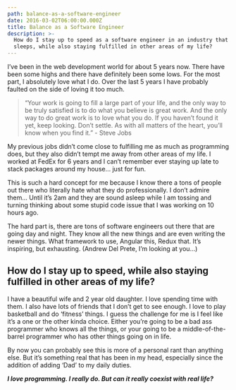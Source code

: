 ```yaml
---
path: balance-as-a-software-engineer
date: 2016-03-02T06:00:00.000Z
title: Balance as a Software Engineer
description: >-
  How do I stay up to speed as a software engineer in an industry that never
  sleeps, while also staying fulfilled in other areas of my life?
---
```

I’ve been in the web development world for about 5 years now. There have been some highs and there have definitely been some lows. For the most part, I absolutely love what I do. Over the last 5 years I have probably faulted on the side of loving it too much.

> “Your work is going to fill a large part of your life, and the only way to be truly satisfied is to do what you believe is great work. And the only way to do great work is to love what you do. If you haven’t found it yet, keep looking. Don’t settle. As with all matters of the heart, you’ll know when you find it.” - Steve Jobs

My previous jobs didn’t come close to fulfilling me as much as programming does, but they also didn’t tempt me away from other areas of my life. I worked at FedEx for 6 years and I can’t remember ever staying up late to stack packages around my house… just for fun.

This is such a hard concept for me because I know there a tons of people out there who literally hate what they do professionally. I don’t admire them… Until it’s 2am and they are sound asleep while I am tossing and turning thinking about some stupid code issue that I was working on 10 hours ago.

The hard part is, there are tons of software engineers out there that are going day and night. They know all the new things and are even writing the newer things. What framework to use, Angular this, Redux that. It’s inspiring, but exhausting. (Andrew Del Prete, I’m looking at you…)

## How do I stay up to speed, while also staying fulfilled in other areas of my life?

I have a beautiful wife and 2 year old daughter. I love spending time with them. I also have lots of friends that I don’t get to see enough. I love to play basketball and do ‘fitness’ things. I guess the challenge for me is I feel like it’s a one or the other kinda choice. Either you’re going to be a bad ass programmer who knows all the things, or your going to be a middle-of-the-barrel programmer who has other things going on in life.

By now you can probably see this is more of a personal rant than anything else. But it’s something real that has been in my head, especially since the addition of adding ‘Dad’ to my daily duties.

_**I love programming. I really do. But can it really coexist with real life?**_
